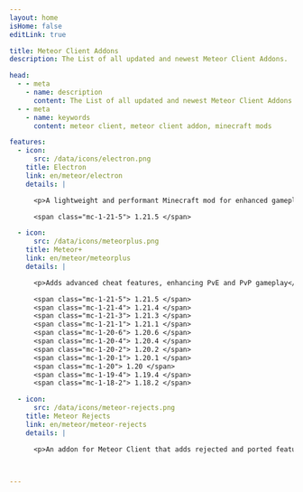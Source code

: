 ```yaml
---
layout: home
isHome: false
editLink: true

title: Meteor Client Addons
description: The List of all updated and newest Meteor Client Addons.

head:
  - - meta
    - name: description
      content: The List of all updated and newest Meteor Client Addons.
  - - meta
    - name: keywords
      content: meteor client, meteor client addon, minecraft mods

features:
  - icon:
      src: /data/icons/electron.png
    title: Electron
    link: en/meteor/electron
    details: |

      <p>A lightweight and performant Minecraft mod for enhanced gameplay.</p>

      <span class="mc-1-21-5"> 1.21.5 </span>

  - icon:
      src: /data/icons/meteorplus.png
    title: Meteor+
    link: en/meteor/meteorplus
    details: |

      <p>Adds advanced cheat features, enhancing PvE and PvP gameplay</p>

      <span class="mc-1-21-5"> 1.21.5 </span>
      <span class="mc-1-21-4"> 1.21.4 </span>
      <span class="mc-1-21-3"> 1.21.3 </span>
      <span class="mc-1-21-1"> 1.21.1 </span>
      <span class="mc-1-20-6"> 1.20.6 </span>
      <span class="mc-1-20-4"> 1.20.4 </span>
      <span class="mc-1-20-2"> 1.20.2 </span>
      <span class="mc-1-20-1"> 1.20.1 </span>
      <span class="mc-1-20"> 1.20 </span>
      <span class="mc-1-19-4"> 1.19.4 </span>
      <span class="mc-1-18-2"> 1.18.2 </span>

  - icon:
      src: /data/icons/meteor-rejects.png
    title: Meteor Rejects
    link: en/meteor/meteor-rejects
    details: |

      <p>An addon for Meteor Client that adds rejected and ported features</p>



---
```

